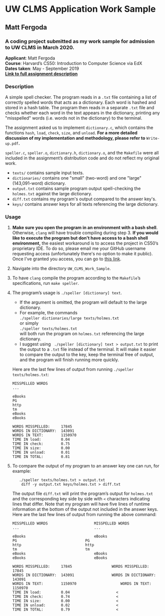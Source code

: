
# UW CLMS Application Work Sample
## Matt Fergoda
### A coding project submitted as my work sample for admission to UW CLMS in March 2020.


**Applicant**: Matt Fergoda  
**Course**: Harvard’s CS50: Introduction to Computer Science via EdX  
**Dates taken**: May - September 2019  
[**Link to full assignment description**](https://docs.cs50.net/2019/x/psets/4/speller/hashtable/speller.html)  

### Description
A simple spell checker. The program reads in a `.txt` file containing a list of correctly spelled words that acts as a dictionary. Each word is hashed and stored in a hash table. The program then reads in a separate `.txt` file and checks whether each word in the text appears in the dictionary, printing any "misspelled" words (i.e. words not in the dictionary) to the terminal.  

The assignment asked us to implement `dictionary.c`, which contains the functions `hash`, `load`, `check`, `size`, and `unload`. **For a more detailed discussion of my implementation and methodology, please refer to** ``Write-up.pdf``**.**   

`speller.c`, `speller.o`, `dictionary.h`, `dictionary.o`, and the `Makefile` were all included in the assignment’s distribution code and do not reflect my original work.  

* `texts/` contains sample input texts.  
* `dictionaries/` contains one "small" (two-word) and one "large" (143,091-word) dictionary.  
* `output.txt` contains sample program output spell-checking the `holmes.txt` against the large dictionary.   
* `diff.txt` contains my program's output compared to the answer key's.  
* `keys/` contains answer keys for all texts referencing the large dictionary.   
### Usage
1. **Make sure you open the program in an environment with a bash shell**. Otherwise, `clang` will have trouble compiling during step 3. **If you would like to execute the program but don't have access to a bash shell environment,** the easiest workaround is to access the project in CS50’s proprietary IDE. To do so, please email me your GitHub username requesting access (unfortunately there's no option to make it public). Once I've granted you access, you can go to [this link](https://ide.cs50.io/mattfergoda/ide).

2. Navigate into the directory `UW_CLMS_Work_Sample`.

3. To have `clang` compile the program according to the `Makefile`’s specifications, run `make speller`.

4. The program’s usage is `./speller [dictionary] text`.
    * If the argument is omitted, the program will default to the large dictionary.
    * For example, the commands   
        ```./speller dictionaries/large texts/holmes.txt```  
    or simply  
        ```./speller texts/holmes.txt```  
    will both run the program on `holmes.txt` referencing the large dictionary.
    * I suggest using
   ``` ./speller [dictionary] text > output.txt```
    to print the output to a `.txt` file instead of the terminal. It will make it easier to compare the output to the key, keep the terminal free of output, and the program will finish running more quickly.  
    
    Here are the last few lines of output from running `./speller texts/holmes.txt`:
   ```
   MISSPELLED WORDS
   ...

   eBooks
   PG
   http
   tm
   eBooks
   eBooks

   WORDS MISSPELLED:     17845
   WORDS IN DICTIONARY:  143091
   WORDS IN TEXT:        1150970
   TIME IN load:         0.04
   TIME IN check:        0.75
   TIME IN size:         0.00
   TIME IN unload:       0.01
   TIME IN TOTAL:        0.81
   ```
5. To compare the output of my program to an answer key one can run, for example:
   ```
      ./speller texts/holmes.txt > output.txt
       diff -y output.txt keys/holmes.txt > diff.txt
    ```
    The output file `diff.txt` will print the program’s output for `holmes.txt` and the corresponding key side by side with `<` characters indicating lines that differ. Note that my program will have five lines of runtime information at the bottom of the output not included in the answer keys.  
    Here are the last few lines of output from running the above command:
    ```
   MISSPELLED WORDS						MISSPELLED WORDS
   ...						            ...
   
   eBooks								eBooks
   PG								PG
   http								http
   tm								tm
   eBooks								eBooks
   eBooks								eBooks

   WORDS MISSPELLED:     17845					WORDS MISSPELLED:     17845
   WORDS IN DICTIONARY:  143091					WORDS IN DICTIONARY:  143091
   WORDS IN TEXT:        1150970					WORDS IN TEXT:        1150970
   TIME IN load:         0.04				      <
   TIME IN check:        0.74				      <
   TIME IN size:         0.00				      <
   TIME IN unload:       0.02				      <
   TIME IN TOTAL:        0.79				      <
   ```
